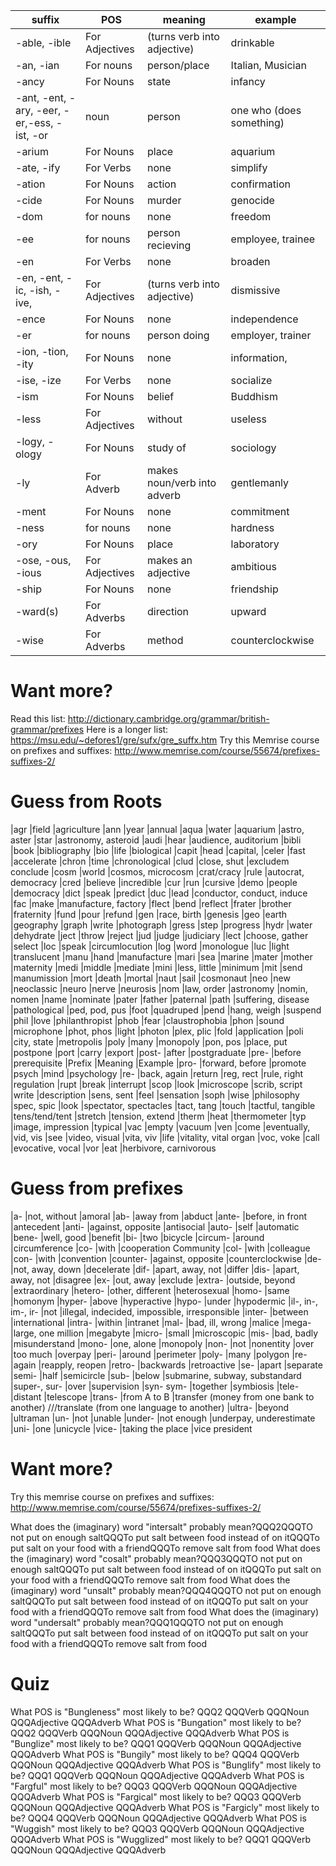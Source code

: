 |suffix|POS|meaning|example
|------|------|------|------
|-able, -ible	|For Adjectives	|(turns verb into adjective) |drinkable
|-an, -ian		|For nouns	|person/place	|Italian, Musician
|-ancy			|For Nouns	|state	|infancy
|-ant, -ent, -ary, -eer, -er,-ess, -ist, -or	|noun |person	|one who (does something)	
|-arium			|For Nouns	|place	|aquarium
|-ate, -ify		|For Verbs	|none	|simplify
|-ation			|For Nouns	|action	|confirmation
|-cide			|For Nouns	|murder	|genocide
|-dom			|for nouns	|none	|freedom
|-ee				|for nouns	|person	recieving 	|employee, trainee
|-en				|For Verbs	|none	|broaden
|-en, -ent, -ic, -ish, -ive,		|For Adjectives	|(turns verb into adjective)|dismissive 
|-ence			|For Nouns	|none	|independence
|-er				|for nouns	|person	doing 	|employer, trainer
|-ion, -tion, -ity	|For Nouns	|none	|information, 
|-ise, -ize		|For Verbs	|none	|socialize
|-ism			|For Nouns	|belief	|Buddhism
|-less			|For Adjectives	|without	|useless
|-logy, -ology	|For Nouns	|study of |sociology
|-ly				|For Adverb	|makes noun/verb into adverb	|gentlemanly
|-ment			|For Nouns	|none	|commitment
|-ness			|for nouns	|none	|hardness
|-ory			|For Nouns	|place 	|laboratory
|-ose, -ous, -ious	|For Adjectives	|makes an adjective|ambitious
|-ship				|For Nouns	|none	|friendship
|-ward(s)			|For Adverbs	|direction	|upward
|-wise				|For Adverbs	|method	|counterclockwise


# Want more?
Read this list: http://dictionary.cambridge.org/grammar/british-grammar/prefixes
Here is a longer list: https://msu.edu/~defores1/gre/sufx/gre_suffx.htm
Try this Memrise course on prefixes and suffixes: http://www.memrise.com/course/55674/prefixes-suffixes-2/



# Guess from Roots
|agr				|field				|agriculture
|ann				|year				|annual
|aqua			|water				|aquarium
|astro, aster	|star				|astronomy, asteroid
|audi			|hear				|audience, auditorium
|bibli			|book				|bibliography
|bio				|life				|biological
|capit			|head				|capital, 
|celer			|fast				|accelerate
|chron			|time				|chronological 
|clud			|close, shut		|excludem conclude
|cosm			|world				|cosmos, microcosm
|crat/cracy		|rule				|autocrat, democracy
|cred			|believe			|incredible
|cur				|run				|cursive
|demo			|people				|democracy
|dict			|speak				|predict
|duc				|lead				|conductor, conduct, induce
|fac				|make				|manufacture, factory
|flect			|bend				|reflect
|frater			|brother			|fraternity
|fund			|pour				|refund
|gen				|race, birth		|genesis
|geo				|earth				|geography
|graph			|write				|photograph
|gress			|step				|progress
|hydr			|water				|dehydrate
|ject			|throw				|reject
|jud				|judge				|judiciary
|lect			|choose, gather		|select
|loc				|speak				|circumlocution
|log				|word				|monologue
|luc				|light				|translucent
|manu			|hand				|manufacture
|mari			|sea				|marine
|mater			|mother				|maternity
|medi			|middle				|mediate
|mini			|less, little		|minimum
|mit				|send				|manumission
|mort			|death				|mortal
|naut			|sail				|cosmonaut
|neo				|new				|neoclassic
|neuro			|nerve				|neurosis
|nom				|law, order			|astronomy
|nomin, nomen	|name				|nominate
|pater			|father				|paternal
|path			|suffering, disease	|pathological
|ped, pod, pus	|foot				|quadruped
|pend			|hang, weigh		|suspend
|phil			|love				|philanthropist
|phob			|fear				|claustrophobia
|phon			|sound				|microphone
|phot, phos		|light				|photon
|plex, plic		|fold				|application
|poli			|city, state		|metropolis
|poly			|many				|monopoly
|pon, pos		|place, put			|postpone
|port			|carry				|export
|post-			|after				|postgraduate
|pre-			|before				|prerequisite
|Prefix			|Meaning			|Example
|pro-			|forward, before	|promote
|psych			|mind				|psychology
|re-				|back, again		|return
|reg, rect		|rule, right		|regulation
|rupt			|break				|interrupt
|scop			|look				|microscope
|scrib, script	|write				|description
|sens, sent		|feel				|sensation
|soph			|wise				|philosophy
|spec, spic		|look				|spectator, spectacles
|tact, tang		|touch				|tactful, tangible
|tens/tend/tent 	|stretch			|tension, extend
|therm			|heat				|thermometer
|typ				|image, impression	|typical
|vac				|empty				|vacuum
|ven				|come				|eventually, 
|vid, vis		|see				|video, visual
|vita, viv		|life				|vitality, vital organ
|voc, voke		|call				|evocative, vocal
|vor				|eat				|herbivore, carnivorous


# Guess from prefixes
|a-	 	|not, without		|amoral
|ab-	 	|away from			|abduct
|ante-	|before, in front	|antecedent
|anti-	|against, opposite	|antisocial
|auto-	|self				|automatic
|bene-	|well, good			|benefit
|bi-		|two				|bicycle
|circum-	|around	|circumference
|co-		|with	|cooperation Community
|col-	|with	|colleague
|con-	|with	|convention
|counter-	|against, opposite	|counterclockwise
|de-		|not, away, down	|decelerate
|dif-	|apart, away, not	|differ
|dis-	|apart, away, not	|disagree
|ex-		|out, away	|exclude
|extra-	|outside, beyond	|extraordinary
|hetero-	|other, different	|heterosexual
|homo-	|same	|homonym
|hyper-	|above	|hyperactive
|hypo-	|under	|hypodermic
|il-, in-, im-, ir-	|not	|illegal, indecided, impossible, irresponsible
|inter-	|between	|international
|intra-	|within		|intranet
|mal-	|bad, ill, wrong	|malice
|mega-	|large, one million	|megabyte
|micro-	|small	|microscopic
|mis-	|bad, badly	|misunderstand
|mono-	|one, alone	|monopoly
|non-	|not	|nonentity
|over	|too much	|overpay
|peri-	|around	|perimeter
|poly-	|many	|polygon
|re-		|again 	|reapply, reopen
|retro-	|backwards	|retroactive
|se-	|apart	|separate
|semi-	|half	|semicircle
|sub- 	|below	|submarine, subway, substandard
|super-, sur-	|over	|supervision
|syn- sym-	|together	|symbiosis
|tele-	|distant	|telescope
|trans-	|from A to B	|transfer (money from one bank to another) ///translate (from one language to another)
|ultra-	|beyond 	|ultraman
|un-		|not	|unable
|under-	|not enough 	|underpay, underestimate
|uni-	|one	|unicycle
|vice-	|taking the place	|vice president


# Want more?
Try this memrise course on prefixes and suffixes: http://www.memrise.com/course/55674/prefixes-suffixes-2/

What does the (imaginary) word "intersalt" probably mean?QQQ2QQQTO not put on enough saltQQQTo put salt between food instead of on itQQQTo put salt on your food with a friendQQQTo remove salt from food
What does the (imaginary) word "cosalt" probably mean?QQQ3QQQTO not put on enough saltQQQTo put salt between food instead of on itQQQTo put salt on your food with a friendQQQTo remove salt from food
What does the (imaginary) word "unsalt" probably mean?QQQ4QQQTO not put on enough saltQQQTo put salt between food instead of on itQQQTo put salt on your food with a friendQQQTo remove salt from food
What does the (imaginary) word "undersalt" probably mean?QQQ1QQQTO not put on enough saltQQQTo put salt between food instead of on itQQQTo put salt on your food with a friendQQQTo remove salt from food


# Quiz
What POS is "Bungleness" most likely to be? QQQ2 QQQVerb QQQNoun QQQAdjective QQQAdverb
What POS is "Bungation" most likely to be? QQQ2 QQQVerb QQQNoun QQQAdjective QQQAdverb
What POS is "Bunglize" most likely to be? QQQ1 QQQVerb QQQNoun QQQAdjective QQQAdverb
What POS is "Bungily" most likely to be? QQQ4 QQQVerb QQQNoun QQQAdjective QQQAdverb
What POS is "Bunglify" most likely to be? QQQ1 QQQVerb QQQNoun QQQAdjective QQQAdverb
What POS is "Fargful" most likely to be? QQQ3 QQQVerb QQQNoun QQQAdjective QQQAdverb
What POS is "Fargical" most likely to be? QQQ3 QQQVerb QQQNoun QQQAdjective QQQAdverb
What POS is "Fargicly" most likely to be? QQQ4 QQQVerb QQQNoun QQQAdjective QQQAdverb
What POS is "Wuggish" most likely to be? QQQ3 QQQVerb QQQNoun QQQAdjective QQQAdverb
What POS is "Wugglized" most likely to be? QQQ1 QQQVerb QQQNoun QQQAdjective QQQAdverb